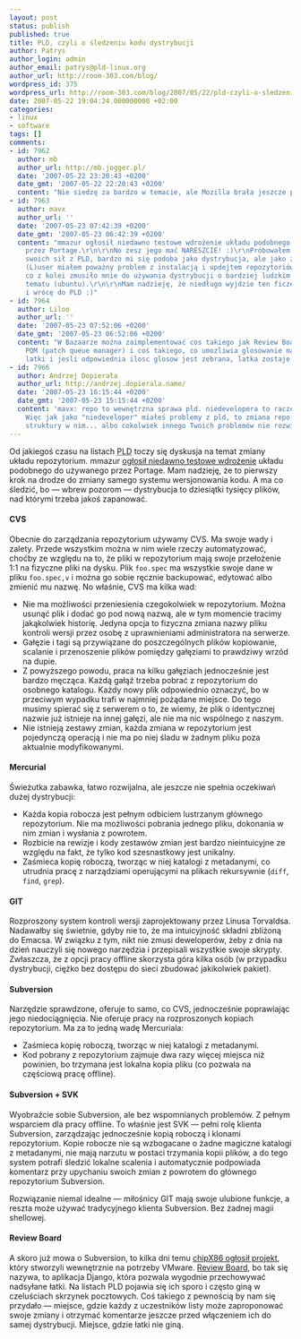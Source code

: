 ```yaml
---
layout: post
status: publish
published: true
title: PLD, czyli o śledzeniu kodu dystrybucji
author: Patrys
author_login: admin
author_email: patrys@pld-linux.org
author_url: http://room-303.com/blog/
wordpress_id: 375
wordpress_url: http://room-303.com/blog/2007/05/22/pld-czyli-o-sledzeniu-kodu-dystrybucji/
date: 2007-05-22 19:04:24.000000000 +02:00
categories:
- linux
- software
tags: []
comments:
- id: 7962
  author: mb
  author_url: http://mb.jogger.pl/
  date: '2007-05-22 23:20:43 +0200'
  date_gmt: '2007-05-22 22:20:43 +0200'
  content: "Nie siedzę za bardzo w temacie, ale Mozilla brała jeszcze pod uwagę Bazaar:\r\nhttp://bazaar-vcs.org/\r\nhttp://weblogs.mozillazine.org/preed/2007/04/version_control_system_shootou_1.html"
- id: 7963
  author: mavx
  author_url: ''
  date: '2007-05-23 07:42:39 +0200'
  date_gmt: '2007-05-23 06:42:39 +0200'
  content: "mmazur ogłosił niedawno testowe wdrożenie układu podobnego do używanego
    przez Portage.\r\n\r\nNo żesz jego mać NARESZCIE! :)\r\nPróbowałem kilkukrotnie
    swoich sił z PLD, bardzo mi się podoba jako dystrybucja, ale jako zwykły Linux
    (L)user miałem poważny problem z instalacją i updejtem repozytoriów, kodu itp.,
    co z kolei zmusiło mnie do używania dystrybucji o bardziej ludzkim podejściu do
    tematu (ubuntu).\r\n\r\nMam nadzieję, że niedługo wyjdzie ten ficzer z fazy testowej
    i wrócę do PLD :)"
- id: 7964
  author: Liloo
  author_url: ''
  date: '2007-05-23 07:52:06 +0200'
  date_gmt: '2007-05-23 06:52:06 +0200'
  content: "W Bazaarze można zaimplementować cos takiego jak Review Board. Jest to
    PQM (patch queue manager) i coś takiego, co umozliwia glosowanie na nadsylane
    latki i jesli odpowiednia ilosc glosow jest zebrana, latka zostaje zaaplikowana:\r\nhttp://bundlebuggy.aaronbentley.com/"
- id: 7966
  author: Andrzej Dopierała
  author_url: http://andrzej.dopierala.name/
  date: '2007-05-23 16:15:44 +0200'
  date_gmt: '2007-05-23 15:15:44 +0200'
  content: 'mavx: repo to wewnętrzna sprawa pld. niedevelopera to raczej nie interesuje.
    Więc jak jako "niedeveloper" miałeś problemy z pld, to zmiana repo na svn, zmiana
    struktury w nim... albo cokolwiek innego Twoich problemów nie rozwiąże ;)'
---
```

<p>Od jakiegoś czasu na listach <abbr title="PLD Linux Distribution">PLD</abbr> toczy się dyskusja na temat zmiany układu repozytorium. mmazur <a href="http://mmazur.jogger.pl/2007/05/17/portage-like-repo-layout/">ogłosił niedawno testowe wdrożenie</a> układu podobnego do używanego przez Portage. Mam nadzieję, że to pierwszy krok na drodze do zmiany samego systemu wersjonowania kodu. A ma co śledzić, bo — wbrew pozorom — dystrybucja to dziesiątki tysięcy plików, nad którymi trzeba jakoś zapanować.</p>

<h4>CVS</h4>

<p>Obecnie do zarządzania repozytorium używamy CVS. Ma swoje wady i zalety. Przede wszystkim można w nim wiele rzeczy automatyzować, choćby ze względu na to, że pliki w repozytorium mają swoje przełożenie 1:1 na fizyczne pliki na dysku. Plik <code>foo.spec</code> ma wszystkie swoje dane w pliku <code>foo.spec,v</code> i można go sobie ręcznie backupować, edytować albo zmienić mu nazwę. No właśnie, CVS ma kilka wad:</p>

<ul>
<li>Nie ma możliwości przeniesienia czegokolwiek w repozytorium. Można usunąć plik i dodać go pod nową nazwą, ale w tym momencie tracimy jakąkolwiek historię. Jedyna opcja to fizyczna zmiana nazwy pliku kontroli wersji przez osobę z uprawnieniami administratora na serwerze.</li>
<li>Gałęzie i tagi są przywiązane do poszczególnych plików kopiowanie, scalanie i przenoszenie plików pomiędzy gałęziami to prawdziwy wrzód na dupie.</li>
<li>Z powyższego powodu, praca na kilku gałęziach jednocześnie jest bardzo męcząca. Każdą gałąź trzeba pobrać z repozytorium do osobnego katalogu. Każdy nowy plik odpowiednio oznaczyć, bo w przeciwym wypadku trafi w najmniej pożądane miejsce. Do tego musimy spierać się z serwerem o to, że wiemy, że plik o identycznej nazwie już istnieje na innej gałęzi, ale nie ma nic wspólnego z naszym.</li>
<li>Nie istnieją zestawy zmian, każda zmiana w repozytorium jest pojedynczą operacją i nie ma po niej śladu w żadnym pliku poza aktualnie modyfikowanymi.</li>
</ul>

<h4>Mercurial</h4>

<p>Świeżutka zabawka, łatwo rozwijalna, ale jeszcze nie spełnia oczekiwań dużej dystrybucji:</p>

<ul>
<li>Każda kopia robocza jest pełnym odbiciem lustrzanym głównego repozytorium. Nie ma możliwości pobrania jednego pliku, dokonania w nim zmian i wysłania z powrotem.</li>
<li>Rozbicie na rewizje i kody zestawów zmian jest bardzo nieintuicyjne ze względu na fakt, że tylko kod szesnastkowy jest unikalny.</li>
<li>Zaśmieca kopię roboczą, tworząc w niej katalogi z metadanymi, co utrudnia pracę z narządziami operującymi na plikach rekursywnie (<code>diff</code>, <code>find</code>, <code>grep</code>).</li>
</ul>

<h4>GIT</h4>

<p>Rozproszony system kontroli wersji zaprojektowany przez Linusa Torvaldsa. Nadawałby się świetnie, gdyby nie to, że ma intuicyjność składni zbliżoną do Emacsa. W związku z tym, nikt nie zmusi deweloperów, żeby z dnia na dzień nauczyli się nowego narzędzia i przepisali wszystkie swoje skrypty. Zwłaszcza, że z opcji pracy offline skorzysta góra kilka osób (w przypadku dystrybucji, ciężko bez dostępu do sieci zbudować jakikolwiek pakiet).</p>

<h4>Subversion</h4>

<p>Narzędzie sprawdzone, oferuje to samo, co CVS, jednocześnie poprawiając jego niedociągnięcia. Nie oferuje pracy na rozproszonych kopiach repozytorium. Ma za to jedną wadę Mercuriala:</p>

<ul>
<li>Zaśmieca kopię roboczą, tworząc w niej katalogi z metadanymi.</li>
<li>Kod pobrany z repozytorium zajmuje dwa razy więcej miejsca niż powinien, bo trzymana jest lokalna kopia pliku (co pozwala na częściową pracę offline).</li>
</ul>

<h4>Subversion + SVK</h4>

<p>Wyobraźcie sobie Subversion, ale bez wspomnianych problemów. Z pełnym wsparciem dla pracy offline. To właśnie jest SVK — pełni rolę klienta Subversion, zarządzając jednocześnie kopią roboczą i klonami repozytorium. Kopie robocze nie są wzbogacane o żadne magiczne katalogi z metadanymi, nie mają narzutu w postaci trzymania kopii plików, a do tego system potrafi śledzić lokalne scalenia i automatycznie podpowiada komentarz przy upychaniu swoich zmian z powrotem do głównego repozytorium Subversion.</p>

<p>Rozwiązanie niemal idealne — miłośnicy GIT mają swoje ulubione funkcje, a reszta może używać tradycyjnego klienta Subversion. Bez żadnej magii shellowej.</p>

<h4>Review Board</h4>

<p>A skoro już mowa o Subversion, to kilka dni temu <a href="http://www.chipx86.com/blog/?p=222">chipX86 ogłosił projekt</a>, który stworzyli wewnętrznie na potrzeby VMware. <a href="http://code.google.com/p/reviewboard/">Review Board</a>, bo tak się nazywa, to aplikacja Django, która pozwala wygodnie przechowywać nadsyłane łatki. Na listach <abbr>PLD</abbr> pojawia się ich sporo i często giną w czeluściach skrzynek pocztowych. Coś takiego z pewnością by nam się przydało — miejsce, gdzie każdy z uczestników listy może zaproponować swoje zmiany i otrzymać komentarze jeszcze przed włączeniem ich do samej dystrybucji. Miejsce, gdzie łatki nie giną.</p>

